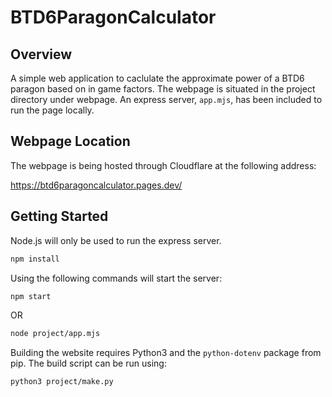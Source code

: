 # BTD6ParagonCalculator
## Overview
A simple web application to caclulate the approximate power of a BTD6 paragon based on in game factors. 
The webpage is situated in the project directory under webpage. An express server, `app.mjs`, has been included to run the page locally.

## Webpage Location
The webpage is being hosted through Cloudflare at the following address:

https://btd6paragoncalculator.pages.dev/


## Getting Started
Node.js will only be used to run the express server.

```bash
npm install
```

Using the following commands will start the server:

```bash
npm start
```

OR

```bash
node project/app.mjs
```

Building the website requires Python3 and the `python-dotenv` package from pip. The build script can be run using:
```bash
python3 project/make.py
```
